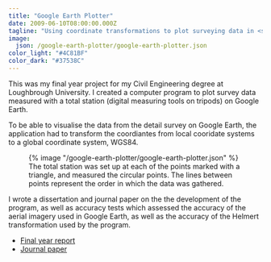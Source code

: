 ```yaml
---
title: "Google Earth Plotter"
date: 2009-06-10T08:00:00.000Z
tagline: "Using coordinate transformations to plot surveying data in <span class=\"u-no-break\">Google Earth</span>"
image:
  json: /google-earth-plotter/google-earth-plotter.json
color_light: "#4C81BF"
color_dark: "#37538C"
---
```


This was my final year project for my Civil Engineering degree at Loughbrough University. I created a computer program to plot survey data measured with a total station (digital measuring tools on tripods) on Google Earth.

To be able to visualise the data from the detail survey on Google Earth, the application had to transform the coordiantes from local cooridate systems to a global coordinate system, WGS84.

<figure>
  <div class="c-image-background u-rounded">
    {% image "/google-earth-plotter/google-earth-plotter.json" %}
  </div>
  <figcaption>
    The total station was set up at each of the points marked with a triangle, and measured the circular points. The lines between points represent the order in which the data was gathered.
  </figcaption>
</figure>

I wrote a dissertation and journal paper on the the development of the program, as well as accuracy tests which assessed the accuracy of the aerial imagery used in Google Earth, as well as the accuracy of the Helmert transformation used by the program.

<ul>
  <li>
    <a href="https://drive.google.com/open?id=1wJ9ogtOm4-zhMnOq_-wlF7dPzRjz5e6W" target="_blank">
      Final year report
    </a>
  </li>
  <li>
    <a href="https://drive.google.com/open?id=1T1JZ-E6xS4kG7JKPL-yGgJH2z_gDZXL5" target="_blank">
      Journal paper
    </a>
  </li>
</ul>
